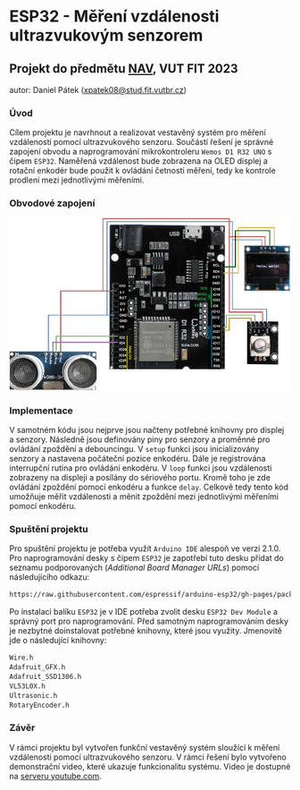 # ESP32 - Měření vzdálenosti ultrazvukovým senzorem

## Projekt do předmětu [NAV](https://www.fit.vut.cz/study/course/NAV/.cs), VUT FIT 2023

autor: Daniel Pátek (xpatek08@stud.fit.vutbr.cz)

### Úvod

Cílem projektu je navrhnout a realizovat vestavěný systém pro měření vzdálenosti pomocí ultrazvukového senzoru. Součástí řešení je správné zapojení obvodu a naprogramování mikrokontroleru `Wemos D1 R32 UNO` s čipem `ESP32`. Naměřená vzdálenost bude zobrazena na OLED displej a rotační enkodér bude použit k ovládání četnosti měření, tedy ke kontrole prodlení mezi jednotlivými měřeními.

### Obvodové zapojení

![alt text](./nav_pinout.png)

### Implementace

V samotném kódu jsou nejprve jsou načteny potřebné knihovny pro displej a senzory. Následně jsou definovány piny pro senzory a proměnné pro ovládání zpoždění a debouncingu. V `setup` funkci jsou inicializovány senzory a nastavena počáteční pozice enkodéru. Dále je registrována interrupční rutina pro ovládání enkodéru. V `loop` funkci jsou vzdálenosti zobrazeny na displeji a posílány do sériového portu. Kromě toho je zde ovládání zpoždění pomocí enkodéru a funkce `delay`. Celkově tedy tento kód umožňuje měřit vzdálenosti a měnit zpoždění mezi jednotlivými měřeními pomocí enkodéru.

### Spuštění projektu

Pro spuštění projektu je potřeba využít `Arduino IDE` alespoň ve verzi 2.1.0. Pro naprogramování desky s čipem `ESP32` je zapotřebí tuto desku přidat do seznamu podporovaných (_Additional Board Manager URLs_) pomocí následujícího odkazu:

```txt
https://raw.githubusercontent.com/espressif/arduino-esp32/gh-pages/package_esp32_index.json
```

Po instalaci balíku `ESP32` je v IDE potřeba zvolit desku `ESP32 Dev Module` a správný port pro naprogramování.
Před samotným naprogramováním desky je nezbytné doinstalovat potřebné knihovny, které jsou využity. Jmenovitě jde o následující knihovny:

```txt
Wire.h
Adafruit_GFX.h
Adafruit_SSD1306.h
VL53L0X.h
Ultrasonic.h
RotaryEncoder.h
```

### Závěr

V rámci projektu byl vytvořen funkční vestavěný systém sloužící k měření vzdálenosti pomocí ultrazvukového senzoru. V rámci řešení bylo vytvořeno demonstrační video, které ukazuje funkcionalitu systému. Video je dostupné na [serveru youtube.com](https://www.youtube.com/watch?v=FTfudZFFxM8).
